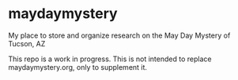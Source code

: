 # maydaymystery
My place to store and organize research on the May Day Mystery of Tucson, AZ

This repo is a work in progress. This is not intended to replace maydaymystery.org, only to supplement it.